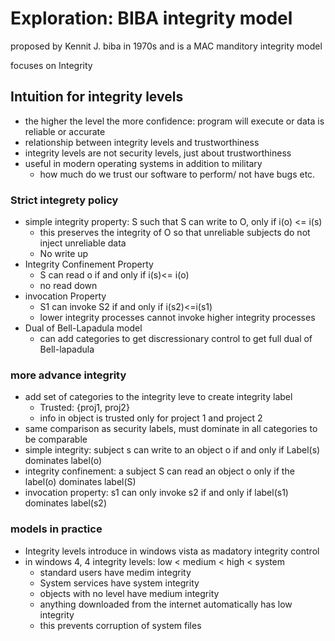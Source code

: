 # Exploration: BIBA integrity model

proposed by Kennit J. biba in 1970s and is a MAC manditory integrity model

focuses on Integrity

## Intuition for integrity levels

- the higher the level the more confidence: program will execute or data is reliable or accurate
- relationship between integrity levels and trustworthiness
- integrity levels are not security levels, just about trustworthiness
- useful in modern operating systems in addition to military
	- how much do we trust our software to perform/ not have bugs etc.

### Strict integrety policy

- simple integrity property: S such that S can write to O, only if i(o) <= i(s)
	- this preserves the integrity of O so that unreliable subjects do not inject unreliable data
	- No write up
- Integrity Confinement Property
	- S can read o if and only if i(s)<= i(o)
	- no read down
- invocation Property
	- S1 can invoke S2 if and only if i(s2)<=i(s1)
	- lower integrity processes cannot invoke higher integrity processes
- Dual of Bell-Lapadula model
	- can add categories to get discressionary control to get full dual of Bell-lapadula
### more advance integrity
- add set of categories to the integrity leve to create integrity label
	- Trusted: {proj1, proj2}
	- info in object is trusted only for project 1 and project 2
- same comparison as security labels, must dominate in all categories to be comparable
- simple integrity: subject s can write to an object o if and only if Label(s) dominates label(o)
- integrity confinement: a subject S can read an object o only if the label(o) dominates label(S)
- invocation property: s1 can only invoke s2 if and only if label(s1) dominates label(s2)

### models in practice

- Integrity levels introduce in windows vista as madatory integrity control
- in windows 4, 4 integrity levels: low < medium < high < system
	- standard users have medim integrity
	- System services have system integrity
	- objects with no level have medium integrity
	- anything downloaded from the internet automatically has low integrity
	- this prevents corruption of system files





